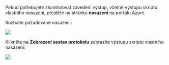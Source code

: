 Pokud potřebujete zkontrolovat zavedení výstup, včetně výstupu skriptu vlastního nasazení, přejděte na stránku **nasazení** na portálu Azure.

Rozbalte požadované nasazení:

![](./media/web-sites-python-troubleshoot-deployment/portal-deployment-history.png)

Klikněte na **Zobrazení sestav protokolu** zobrazíte výstupu skriptu vlastního nasazení:

![](./media/web-sites-python-troubleshoot-deployment/portal-deployment-log.png)
